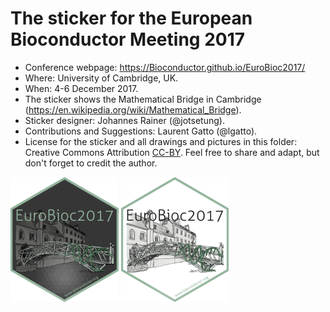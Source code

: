 # The sticker for the European Bioconductor Meeting 2017

* Conference webpage: https://Bioconductor.github.io/EuroBioc2017/
* Where: University of Cambridge, UK.
* When: 4-6 December 2017.
* The sticker shows the Mathematical Bridge in Cambridge
  (https://en.wikipedia.org/wiki/Mathematical_Bridge).
* Sticker designer: Johannes Rainer (@jotsetung).
* Contributions and Suggestions: Laurent Gatto (@lgatto).
* License for the sticker and all drawings and pictures in this folder: Creative
  Commons Attribution
  [CC-BY](https://creativecommons.org/licenses/by/2.0/). Feel free to share and
  adapt, but don't forget to credit the author.

<img src="./EuroBioc2017.png" height="200">
<img src="./EuroBioc2017_light.png" height="200">


